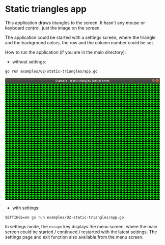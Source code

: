 # Static triangles app

This application draws triangles to the screen. It hasn't any mouse or keyboard control, just the image on the screen.

The application could be started with a settings screen, where the triangle and the background colors, the row and the column number could be set.

How to run the application (if you are in the main directory):

- without settings:

```
go run examples/02-static-triangles/app.go
```

![Sample image app without settings](./sample/sample.png)

- with settings:

```
SETTINGS=on go run examples/02-static-triangles/app.go
```

In settings mode, the `escape` key displays the menu screen, where the main screen could be started / continued / restarted with the latest settings. The settings page and exit function also available from the menu screen.
